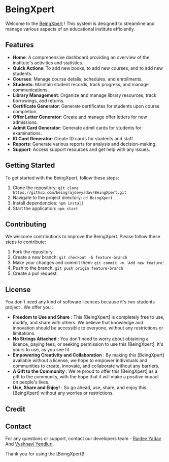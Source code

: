 # BeingXpert

Welcome to the [BeingXpert](https://beingxpert.netlify.app) ! This system is designed to streamline and manage various aspects of an educational institute efficiently.

## Features

- **Home**: A comprehensive dashboard providing an overview of the institute's activities and statistics.
- **Quick Actions**: To add new books, to add new courses, and to add new students.
- **Courses**: Manage course details, schedules, and enrollments.
- **Students**: Maintain student records, track progress, and manage communications.
- **Library Management**: Organize and manage library resources, track borrowings, and returns.
- **Certificate Generator**: Generate certificates for students upon course completion.
- **Offer Letter Generator**: Create and manage offer letters for new admissions.
- **Admit Card Generator**: Generate admit cards for students for examinations.
- **ID Card Generator**: Create ID cards for students and staff.
- **Reports**: Generate various reports for analysis and decision-making.
- **Support**: Access support resources and get help with any issues.

## Getting Started

To get started with the BeingXpert, follow these steps:

1. Clone the repository: `git clone https://github.com/beingrajdevyadav/BeingXpert.git`
2. Navigate to the project directory: `cd BeingXpert`
3. Install dependencies: `npm install`
4. Start the application: `npm start`

## Contributing

We welcome contributions to improve the BeingXpert. Please follow these steps to contribute:

1. Fork the repository.
2. Create a new branch: `git checkout -b feature-branch`
3. Make your changes and commit them: `git commit -m 'Add new feature'`
4. Push to the branch: `git push origin feature-branch`
5. Create a pull request.

## License
You don't need any kind of software licences because it's two students project .
We offer you : 
 - **Freedom to Use and Share** : This [BeingXpert] is completely free to use, modify, and share with others. We believe that knowledge and innovation should be accessible to everyone, without any restrictions or limitations.
 - **No Strings Attached** : You don't need to worry about obtaining a licence, paying fees, or seeking permission to use this [BeingXpert]. It's yours to use, as you see fit.
 - **Empowering Creativity and Collaboration** : By making this [BeingXpert] available without a license, we hope to empower individuals and communities to create, innovate, and collaborate without any barriers.
 - **A Gift to the Community** : We're proud to offer this [BeingXpert] as a gift to the community, with the hope that it will make a positive impact on people's lives.
 - **Use, Share and Enjoy!** : So go ahead, use, share, and enjoy this [BeingXpert] without any worries or restrictions. 


## Credit


## Contact

For any questions or support, contact our developers team -   [Rajdev Yadav](https://www.linkedin.com/in/beingrajdevyadav/) And  [Vyshnavi Yendluri](https://www.linkedin.com/in/vyshnavi-yendluri-a21ba32b3/).

Thank you for using the [BeingXpert]!